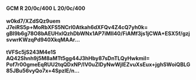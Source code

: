 #### GCM R 20/0c/400 L 20/0c/400
**w0kd7/XZdSQz9uem**<br/>**J7eiRS5p+MoRbXFS5NCrl0Atkah6dXFQv4Z4cQ7yh0k=**<br/>**gBl9b6g78O8bAEUHxlQzhDbWNx1AP7iMlI40/FiAMf3js1jCWA+ESX5f/gzjsvwrKWzqPd940XkqMAAr...**<br/><br/>
**tVFSc5jS243M4e1S**<br/>**AQ42Shnh9j5M8aMTt5gg44J3hHby87sDnTLQyHwkmiI=**<br/>**Pof7r00gmeEqRUU2tqQDxNP/IV0uZlDyNwWjIEZvuXsEux+jghSWoiQBLG85JBu56vyQo7x+4SpzlE/n...**